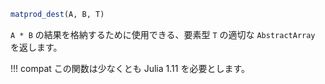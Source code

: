 ```julia
matprod_dest(A, B, T)
```

`A * B` の結果を格納するために使用できる、要素型 `T` の適切な `AbstractArray` を返します。

!!! compat
    この関数は少なくとも Julia 1.11 を必要とします。

